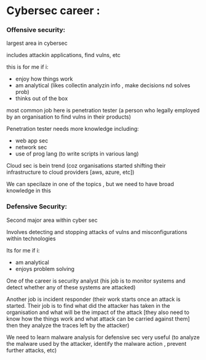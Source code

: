 # Cybersec career :


### Offensive security:

largest area in cybersec

includes attackin applications, find vulns, etc

this is for me if i:
- enjoy how things work
- am analytical (likes collectin analyzin info , make decisions nd solves prob)
- thinks out of the box

most common job here is penetration tester (a person who legally employed by an organisation to find vulns in their products)

Penetration tester needs more knowledge including:
- web app sec
- network sec
- use of prog lang (to write scripts in various lang)

Cloud sec is bein trend (coz organisations started shifting their infrastructure to cloud providers [aws, azure, etc])

We can specilaze in one of the topics , but we need to have broad knowledge in this


### Defensive Security:

Second major area within cyber sec

Involves detecting and stopping attacks of vulns and misconfigurations within technologies

Its for me if i:
- am analytical
- enjoys problem solving

One of the career is security analyst (his job is to monitor systems and detect whether any of these systems are attacked)

Another job is incident responder (their work starts once an attack is started. Their job is to find what did the attacker has taken in the organisation and what will be the impact of the attack [they also need to know how the things work and what attack can be carried against them] then they analyze the traces left by the attacker)

We need to learn malware analysis for defensive sec very useful (to analyze the malware used by the attacker, identify the malware action , prevent further attacks, etc)
